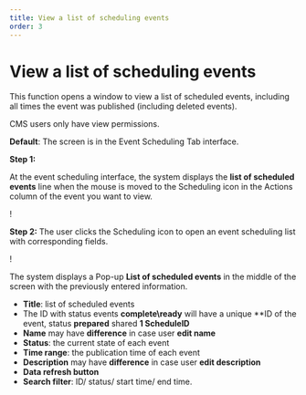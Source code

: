 ```yaml
---
title: View a list of scheduling events
order: 3
---
```


# View a list of scheduling events

This function opens a window to view a list of scheduled events, including all times the event was published (including deleted events).

CMS users only have view permissions.

**Default**: The screen is in the Event Scheduling Tab interface.

**Step 1:**

At the event scheduling interface, the system displays the **list of scheduled events** line when the mouse is moved to the Scheduling icon in the Actions column of the event you want to view.

! 

**Step 2:** The user clicks the Scheduling icon to open an event scheduling list with corresponding fields.

! 

The system displays a Pop-up **List of scheduled events** in the middle of the screen with the previously entered information.

- **Title**: list of scheduled events
- The ID with status events **complete\ready** will have a unique \*\*ID of the event, status **prepared** shared **1 ScheduleID**
- **Name** may have **difference** in case user **edit name**
- **Status**: the current state of each event
- **Time range**: the publication time of each event
- **Description** may have **difference** in case user **edit description**
- **Data refresh button**
- **Search filter**: ID/ status/ start time/ end time.
